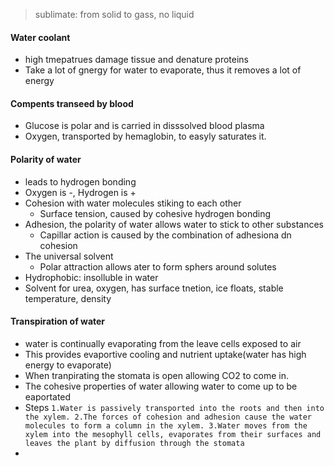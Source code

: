 > sublimate: from solid to gass, no liquid
#### Water coolant
 - high tmepatrues damage tissue and denature proteins
 - Take a lot of gnergy for water to evaporate, thus it removes a lot of energy
#### Compents transeed by blood
 - Glucose is polar and is carried in disssolved blood plasma
 - Oxygen, transported by hemaglobin, to easyly saturates it.
#### Polarity of water
 - leads to hydrogen bonding
 - Oxygen is -, Hydrogen is +
 - Cohesion with water molecules stiking to each other
	 - Surface tension, caused by cohesive hydrogen bonding
 - Adhesion, the polarity of water allows water to stick to other substances
	 - Capillar action is caused by the combination of adhesiona dn cohesion
 - The universal solvent
	 - Polar attraction allows ater to form sphers around solutes
 - Hydrophobic: insolluble in water
 - Solvent for urea, oxygen, has surface tnetion, ice floats, stable temperature, density 
#### Transpiration of water
 - water is continually evaporating from the leave cells exposed to air
 - This provides evaportive cooling and nutrient uptake(water has high energy to evaporate)
 - When tranpirating the stomata is open allowing CO2 to come in. 
 - The cohesive properties of water allowing water to come up to be eaportated
 - Steps `1.Water is passively transported into the roots and then into the xylem.
2.The forces of cohesion and adhesion cause the water molecules to form a column in the xylem.
3.Water moves from the xylem into the mesophyll cells, evaporates from their surfaces and leaves the plant by diffusion through the stomata`
 - 
<!--stackedit_data:
eyJoaXN0b3J5IjpbMTY1MjU4Njk4NiwtMjA1MjM5MjY5MiwtMj
A5Njc5NjQ1Miw1NTY3NjEyMzksLTQ4NjE4OTE4NSwtMzE5MTMz
ODg5LDE0Nzc5OTMwNDYsNDY5MDIzMjAxXX0=
-->